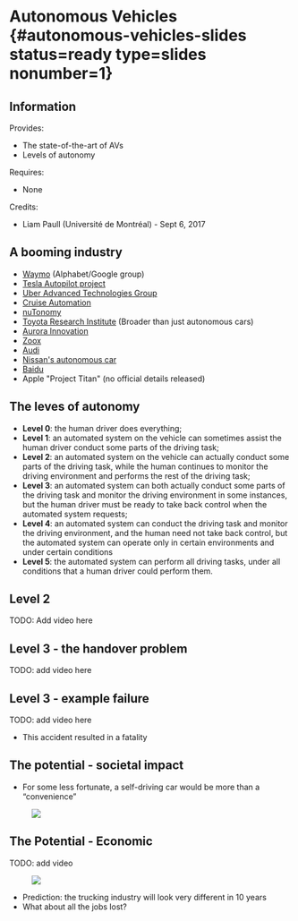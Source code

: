 # Autonomous Vehicles {#autonomous-vehicles-slides status=ready type=slides nonumber=1}



## Information

Provides:

* The state-of-the-art of AVs
* Levels of autonomy

Requires:

* None

Credits:

- Liam Paull (Université de Montréal) - Sept 6, 2017

## A booming industry

- [Waymo](https://waymo.com/) (Alphabet/Google group)
- [Tesla Autopilot project](https://www.tesla.com/en_CA/autopilot?redirect=no)
- [Uber Advanced Technologies Group](https://www.uber.com/info/atg/)
- [Cruise Automation](https://getcruise.com/)
- [nuTonomy](http://nutonomy.com/)
- [Toyota Research Institute](http://www.tri.global/) (Broader than just autonomous cars)
- [Aurora Innovation](https://aurora.tech/)
- [Zoox](http://zoox.com/)
- [Audi](https://techcrunch.com/2017/06/06/audi-is-the-first-to-test-autonomous-vehicles-in-new-york/)
- [Nissan's autonomous car](https://www.nissanusa.com/blog/autonomous-drive-car)
- [Baidu](http://usa.baidu.com/adu/)
- Apple "Project Titan" (no official details released)

## The leves of autonomy

-  **Level 0**: the human driver does everything;
-  **Level 1**: an automated system on the vehicle can sometimes assist the human driver conduct some parts of the driving task;
-  **Level 2**: an automated system on the vehicle can actually conduct some parts of the driving task, while the human continues to monitor the driving environment and performs the rest of the driving task;
-  **Level 3**: an automated system can both actually conduct some parts of the driving task and monitor the driving environment in some instances, but the human driver must be ready to take back control when the automated system requests;
-  **Level 4**: an automated system can conduct the driving task and monitor the driving environment, and the human need not take back control, but the automated system can operate only in certain environments and under certain conditions
-  **Level 5**: the automated system can perform all driving tasks, under all conditions that a human driver could perform them.

## Level 2

TODO: Add video here

## Level 3 - the handover problem

TODO: add video here

## Level 3 - example failure

TODO: add video here

- This accident resulted in a fatality

## The potential - societal impact

- For some less fortunate, a self-driving car would be more than a “convenience”

<figure class="stretch">
<img src="assets/blind-person.png"/>
</figure>

## The Potential - Economic

TODO: add video

<figure class="stretch">
<img src="assets/image-20180521163335599.png"/>
</figure>

- Prediction: the trucking industry will look very different in 10 years
- What about all the jobs lost?
